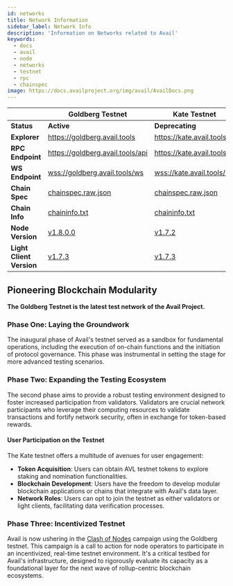 ```yaml
---
id: networks
title: Network Information
sidebar_label: Network Info
description: 'Information on Networks related to Avail'
keywords:
  - docs
  - avail
  - node
  - networks
  - testnet
  - rpc
  - chainspec
image: https://docs.availproject.org/img/avail/AvailDocs.png
---
```


|                          | **Goldberg Testnet**                                                                 | **Kate Testnet**                                                                     | **Testnet Phase 1**                                                                            |
| ------------------------ | ------------------------------------------------------------------------------------ | ------------------------------------------------------------------------------------ | ---------------------------------------------------------------------------------------------- |
| **Status**               | **Active**                                                                           | **Deprecating**                                                                      | **Retired**                                                                                    |
| **Explorer**             | [<ins>https://goldberg.avail.tools</ins>](https://goldberg.avail.tools)              | [<ins>https://kate.avail.tools</ins>](https://kate.avail.tools)                      | [<ins>https://testnet.avail.tools</ins>](https://testnet.avail.tools)                          |
| **RPC Endpoint**         | [<ins>https://goldberg.avail.tools/api</ins>](https://goldberg.avail.tools/api)      | [<ins>https://kate.avail.tools</ins>](https://kate.avail.tools)                      | [<ins>https://kate.avail.tools/</ins>](https://kate.avail.tools/)                              |
| **WS Endpoint**          | [<ins>wss://goldberg.avail.tools/ws</ins>](wss://goldberg.avail.tools/ws)            | [<ins>wss://kate.avail.tools/ws</ins>](wss://kate.avail.tools/ws)                    | [<ins>wss://testnet.avail.tools/ws</ins>](wss://testnet.avail.tools/ws)                        |
| **Chain Spec**           | [<ins>chainspec.raw.json</ins>](https://goldberg.avail.tools/chainspec.json)         | [<ins>chainspec.raw.json</ins>](https://kate.avail.tools/#/explorer/chainspec)       | -                                                                                              |
| **Chain Info**           | [<ins>chaininfo.txt</ins>](https://goldberg.avail.tools/chainspec.raw.json)          | [<ins>chaininfo.txt</ins>](https://kate.avail.tools/chaininfo.txt)                   | -                                                                                              |
| **Node Version**         | [<ins>v1.8.0.0</ins>](https://github.com/availproject/avail/releases/tag/v1.8.0.0)   | [<ins>v1.7.2</ins>](https://github.com/availproject/avail/releases/tag/v1.7.2)       | [<ins>v1.5.0-303f39d</ins>](https://github.com/availproject/avail/releases/tag/v1.5.0-303f39d) |
| **Light Client Version** | [<ins>v1.7.3</ins>](https://github.com/availproject/avail-light/releases/tag/v1.7.3) | [<ins>v1.7.3</ins>](https://github.com/availproject/avail-light/releases/tag/v1.7.3) | [<ins>1.3.1</ins>](https://github.com/availproject/avail-light/releases/tag/v1.3.1)            |

## Pioneering Blockchain Modularity

**The Goldberg Testnet is the latest test network of the Avail Project.**

### Phase One: Laying the Groundwork

The inaugural phase of Avail's testnet served as a sandbox for fundamental
operations, including the execution of on-chain functions and the initiation
of protocol governance. This phase was instrumental in setting the stage for
more advanced testing scenarios.

### Phase Two: Expanding the Testing Ecosystem

The second phase aims to provide a robust testing environment designed to foster
increased participation from validators. Validators are crucial network participants
who leverage their computing resources to validate transactions and fortify network
security, often in exchange for token-based rewards.

#### User Participation on the Testnet

The Kate testnet offers a multitude of avenues for user engagement:

- **Token Acquisition**: Users can obtain AVL testnet tokens to explore staking and
  nomination functionalities.
- **Blockchain Development**: Users have the freedom to develop modular blockchain applications
  or chains that integrate with Avail's data layer.
- **Network Roles**: Users can opt to join the testnet as either validators or light clients,
  facilitating data verification processes.

### Phase Three: Incentivized Testnet

Avail is now ushering in the [<ins>Clash of Nodes</ins>](/category/clash-of-nodes/) campaign using the Goldberg testnet. This campaign is a call to action for node operators to participate in an incentivized, real-time testnet environment. It's a critical testbed for Avail's infrastructure, designed to rigorously evaluate its capacity as a foundational layer for the next wave of rollup-centric blockchain ecosystems.
